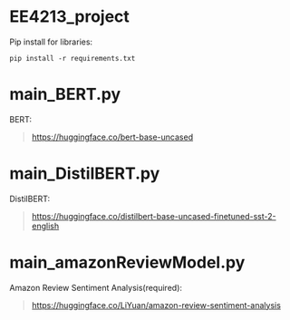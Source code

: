 # EE4213_project

Pip install for libraries:
```
pip install -r requirements.txt
```
# main_BERT.py
BERT:
>https://huggingface.co/bert-base-uncased

# main_DistilBERT.py

DistilBERT:
>https://huggingface.co/distilbert-base-uncased-finetuned-sst-2-english

# main_amazonReviewModel.py
Amazon Review Sentiment Analysis(required):
>https://huggingface.co/LiYuan/amazon-review-sentiment-analysis
